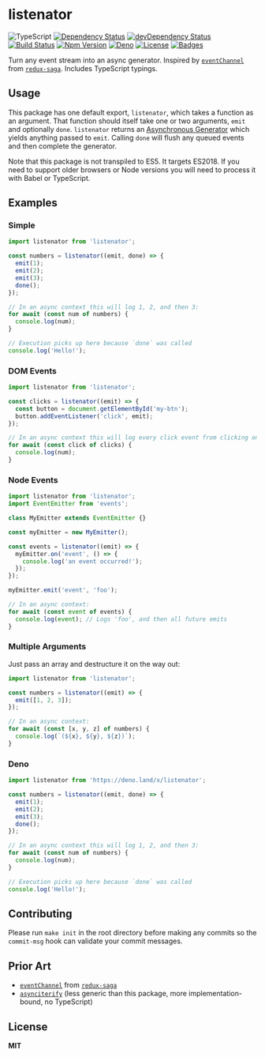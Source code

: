 # listenator

![TypeScript](https://img.shields.io/badge/TypeScript-ES2018-blue)
[![Dependency Status](https://img.shields.io/david/knpwrs/listenator.svg)](https://david-dm.org/knpwrs/listenator)
[![devDependency Status](https://img.shields.io/david/dev/knpwrs/listenator.svg)](https://david-dm.org/knpwrs/listenator#info=devDependencies)
[![Build Status](https://img.shields.io/github/workflow/status/knpwrs/listenator/CI)](https://github.com/knpwrs/listenator/actions)
[![Npm Version](https://img.shields.io/npm/v/listenator.svg)](https://www.npmjs.com/package/listenator)
[![Deno](https://img.shields.io/badge/deno-ready-blue)](https://deno.land/x/listenator)
[![License](https://img.shields.io/badge/license-MIT-blue.svg)](https://opensource.org/licenses/MIT)
[![Badges](https://img.shields.io/badge/badges-7-orange.svg)](http://shields.io/)

Turn any event stream into an async generator. Inspired by [`eventChannel`][ec]
from [`redux-saga`][rs]. Includes TypeScript typings.

## Usage

This package has one default export, `listenator`, which takes a function as an
argument. That function should itself take one or two arguments, `emit` and
optionally `done`. `listenator` returns an [Asynchronous Generator][ag] which
yields anything passed to `emit`. Calling `done` will flush any queued events
and then complete the generator.

Note that this package is not transpiled to ES5. It targets ES2018. If you need
to support older browsers or Node versions you will need to process it with
Babel or TypeScript.

## Examples

### Simple

```js
import listenator from 'listenator';

const numbers = listenator((emit, done) => {
  emit(1);
  emit(2);
  emit(3);
  done();
});

// In an async context this will log 1, 2, and then 3:
for await (const num of numbers) {
  console.log(num);
}

// Execution picks up here because `done` was called
console.log('Hello!');
```

### DOM Events

```js
import listenator from 'listenator';

const clicks = listenator((emit) => {
  const button = document.getElementById('my-btn');
  button.addEventListener('click', emit);
});

// In an async context this will log every click event from clicking on #my-btn
for await (const click of clicks) {
  console.log(num);
}
```

### Node Events

```js
import listenator from 'listenator';
import EventEmitter from 'events';

class MyEmitter extends EventEmitter {}

const myEmitter = new MyEmitter();

const events = listenator((emit) => {
  myEmitter.on('event', () => {
    console.log('an event occurred!');
  });
});

myEmitter.emit('event', 'foo');

// In an async context:
for await (const event of events) {
  console.log(event); // Logs 'foo', and then all future emits
}
```

### Multiple Arguments

Just pass an array and destructure it on the way out:

```js
import listenator from 'listenator';

const numbers = listenator((emit) => {
  emit([1, 2, 3]);
});

// In an async context:
for await (const [x, y, z] of numbers) {
  console.log(`(${x}, ${y}, ${z})`);
}
```

### Deno

```js
import listenator from 'https://deno.land/x/listenator';

const numbers = listenator((emit, done) => {
  emit(1);
  emit(2);
  emit(3);
  done();
});

// In an async context this will log 1, 2, and then 3:
for await (const num of numbers) {
  console.log(num);
}

// Execution picks up here because `done` was called
console.log('Hello!');
```

## Contributing

Please run `make init` in the root directory before making any commits so the
`commit-msg` hook can validate your commit messages.

## Prior Art

* [`eventChannel`][ec] from [`redux-saga`][rs]
* [`asynciterify`][aify] (less generic than this package, more
  implementation-bound, no TypeScript)

## License

**MIT**

[ag]: https://developer.mozilla.org/en-US/docs/Web/JavaScript/Reference/Statements/for-await...of
[aify]: https://github.com/mattkrick/asynciterify
[ec]: https://redux-saga.js.org/docs/advanced/Channels.html#using-the-eventchannel-factory-to-connect-to-external-events
[rs]: https://redux-saga.js.org/
